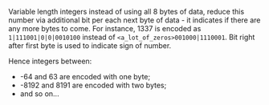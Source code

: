 Variable length integers instead of using all 8 bytes of data, reduce this number via additional bit per each next byte of data - it indicates if there are any more bytes to come. For instance, 1337 is encoded as `1|111001|0|0|0010100` instead of `<a_lot_of_zeros>001000|1110001`. Bit right after first byte is used to indicate sign of number.

Hence integers between:
- -64 and 63 are encoded with one byte;
- -8192 and 8191 are encoded with two bytes;
- and so on...